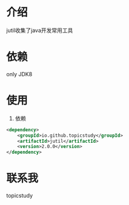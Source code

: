 # 介绍
jutil收集了java开发常用工具

# 依赖
only JDK8

# 使用
1. 依赖
```xml
<dependency>
    <groupId>io.github.topicstudy</groupId>
    <artifactId>jutil</artifactId>
    <version>2.0.0</version>
</dependency>
```

# 联系我
topicstudy
